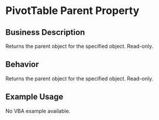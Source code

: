 # PivotTable Parent Property

## Business Description
Returns the parent object for the specified object. Read-only.

## Behavior
Returns the parent object for the specified object. Read-only.

## Example Usage
No VBA example available.